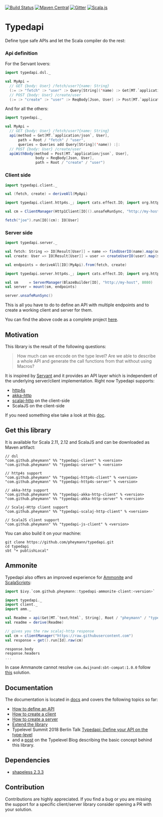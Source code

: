[![Build Status](https://travis-ci.org/pheymann/typedapi.svg?branch=master)](https://travis-ci.org/pheymann/typedapi)
[![Maven Central](https://maven-badges.herokuapp.com/maven-central/com.github.pheymann/typedapi-client_2.12/badge.svg)](https://maven-badges.herokuapp.com/maven-central/com.github.pheymann/typedapi-shared_2.12)
[![Gitter](https://badges.gitter.im/Join%20Chat.svg)](https://gitter.im/pheymann/Lobby)
[![Scala.js](https://www.scala-js.org/assets/badges/scalajs-0.6.17.svg)](https://www.scala-js.org/)

# Typedapi
Define type safe APIs and let the Scala compiler do the rest:

### Api definition
For the Servant lovers:

```Scala
import typedapi.dsl._

val MyApi = 
  // GET {body: User} /fetch/user?{name: String}
  (:= :> "fetch" :> "user" :> Query[String]('name) :> Get[MT.`application/json`, User]) :|:
  // POST {body: User} /create/user
  (:= :> "create" :> "user" :> ReqBody[Json, User] :> Post[MT.`application/json`, User])
```

And for all the others:

```Scala
import typedapi._

val MyApi =
  // GET {body: User} /fetch/user?{name: String}
  api(method = Get[MT.`application/json`, User], 
      path = Root / "fetch" / "user", 
      queries = Queries add Query[String]('name)) :|:
  // POST {body: User} /create/user
  apiWithBody(method = Post[MT.`application/json`, User], 
              body = ReqBody[Json, User], 
              path = Root / "create" / "user")
```

### Client side
```Scala
import typedapi.client._

val (fetch, create) = deriveAll(MyApi)

import typedapi.client.http4s._; import cats.effect.IO; import org.http4s.client.blaze.Http1Client

val cm = ClientManager(Http1Client[IO]().unsafeRunSync, "http://my-host", 8080)

fetch("joe").run[IO](cm): IO[User]
```

### Server side
```Scala
import typedapi.server._

val fetch: String => IO[Result[User]] = name => findUserIO(name).map(success)
val create: User => IO[Result[User]] = user => createUserIO(user).map(success)

val endpoints = deriveAll[IO](MyApi).from(fetch, create)

import typedapi.server.http4s._; import cats.effect.IO; import org.http4s.server.blaze.BlazeBuilder

val sm     = ServerManager(BlazeBuilder[IO], "http://my-host", 8080)
val server = mount(sm, endpoints)

server.unsafeRunSync()
```

This is all you have to do to define an API with multiple endpoints and to create a working client and server for them.

You can find the above code as a complete project [here](https://github.com/pheymann/typedapi/tree/master/docs/example).

## Motivation
This library is the result of the following questions:

> How much can we encode on the type level? Are we able to describe a whole API and generate the call functions from that without using Macros?

It is inspired by [Servant](https://github.com/haskell-servant/servant) and it provides an API layer which is independent of the underlying server/client implementation. Right now Typedapi supports:

  - [http4s](https://github.com/http4s/http4s)
  - [akka-http](https://github.com/akka/akka-http)
  - [scalaj-http](https://github.com/scalaj/scalaj-http) on the client-side
  - ScalaJS on the client-side

If you need something else take a look at this [doc](https://github.com/pheymann/typedapi/blob/master/docs/ExtendIt.md#write-your-own-client-backend).

## Get this library
It is available for Scala 2.11, 2.12 and ScalaJS and can be downloaded as Maven artifact:

```
// dsl
"com.github.pheymann" %% "typedapi-client" % <version>
"com.github.pheymann" %% "typedapi-server" % <version>

// http4s support
"com.github.pheymann" %% "typedapi-http4s-client" % <version>
"com.github.pheymann" %% "typedapi-http4s-server" % <version>

// akka-http support
"com.github.pheymann" %% "typedapi-akka-http-client" % <version>
"com.github.pheymann" %% "typedapi-akka-http-server" % <version>

// Scalaj-Http client support
"com.github.pheymann" %% "typedapi-scalaj-http-client" % <version>

// ScalaJS client support
"com.github.pheymann" %% "typedapi-js-client" % <version>
```

You can also build it on your machine:

```
git clone https://github.com/pheymann/typedapi.git
cd typedapi
sbt "+ publishLocal"
```

## Ammonite
Typedapi also offers an improved experience for [Ammonite](http://ammonite.io/#Ammonite-REPL) and [ScalaScripts](http://ammonite.io/#ScalaScripts):

```Scala
import $ivy.`com.github.pheymann::typedapi-ammonite-client:<version>`

import typedapi._
import client._
import amm._

val Readme = api(Get[MT.`text/html`, String], Root / "pheymann" / "typedapi" / "master" / "README.md")
val readme = derive(Readme)

// gives you the raw scalaj-http response
val cm = clientManager("https://raw.githubusercontent.com")
val response = get().run[Id].raw(cm)

response.body
response.headers
...
```

In case Ammanote cannot resolve `com.dwijnand:sbt-compat:1.0.0` follow [this](https://github.com/pheymann/typedapi/blob/master/docs/ClientCreation.md#ammonite) solution.

## Documentation
The documentation is located in [docs](https://github.com/pheymann/typedapi/blob/master/docs) and covers the following topics so far:
 - [How to define an API](https://github.com/pheymann/typedapi/blob/master/docs/ApiDefinition.md)
 - [How to create a client](https://github.com/pheymann/typedapi/blob/master/docs/ClientCreation.md)
 - [How to create a server](https://github.com/pheymann/typedapi/blob/master/docs/ServerCreation.md)
 - [Extend the library](https://github.com/pheymann/typedapi/blob/master/docs/ExtendIt.md)
 - Typelevel Summit 2018 Berlin Talk [Typedapi: Define your API on the type-level](https://github.com/pheymann/typelevel-summit-2018)
 - and a [post](https://typelevel.org/blog/2018/06/15/typedapi.html) on the Typelevel Blog describing the basic concept behind this library.

## Dependencies
 - [shapeless 2.3.3](https://github.com/milessabin/shapeless/)

## Contribution
Contributions are highly appreciated. If you find a bug or you are missing the support for a specific client/server library consider opening a PR with your solution.
